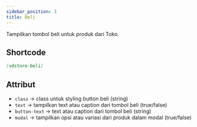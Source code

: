 ```yaml
---
sidebar_position: 3
title: Beli
---
```

Tampilkan tombol beli untuk produk dari Toko.

## Shortcode

```md
[vdstore-beli]
```

## Attribut

- `class` → class untuk styling button beli (string)
- `text` → tampilkan text atau caption dari tombol beli (true/false)
- `button-text` → text atau caption dari tombol beli (string)
- `modal` → tampilkan opsi atau variasi dari produk dalam modal (true/false)

